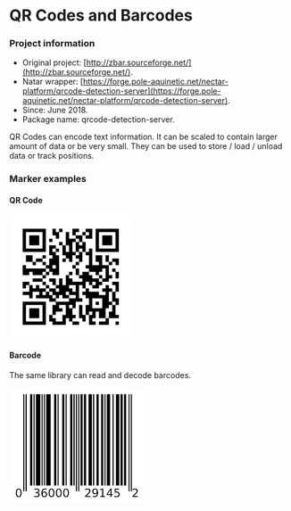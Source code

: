 # QR Codes and Barcodes



### Project information

* Original project: [http://zbar.sourceforge.net/](http://zbar.sourceforge.net/). 
* Natar wrapper: [https://forge.pole-aquinetic.net/nectar-platform/qrcode-detection-server](https://forge.pole-aquinetic.net/nectar-platform/qrcode-detection-server).
* Since: June 2018.
* Package name: qrcode-detection-server.

QR Codes can encode text information. It can be scaled to contain larger amount of data or be very small. They can be used to store / load / unload data or track positions.

### Marker examples 

#### QR Code

![Sample QR Code containing the Wikipedia URL.](../../.gitbook/assets/image%20%286%29.png)

#### Barcode 

The same library can read and decode barcodes. 

![](../../.gitbook/assets/image%20%282%29.png)



